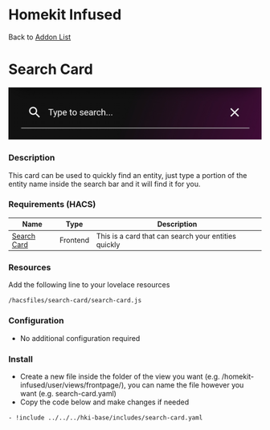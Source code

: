 # Homekit Infused

Back to [Addon List](../addon_list.md)

# Search Card
![Homekit Infused](../images/search-card.png)

### Description
This card can be used to quickly find an entity, just type a portion of the entity name inside the search bar and it will find it for you.

### Requirements (HACS)

| Name | Type  | Description |
|----------------------------------|-------------|---------------------------------------------------------------------------------------------------------------------------------------------------------------------------------------------------------|
| [Search Card](https://github.com/postlund/search-card) | Frontend | This is a card that can search your entities quickly |

### Resources
Add the following line to your lovelace resources 
```
/hacsfiles/search-card/search-card.js
```

### Configuration
- No additional configuration required

### Install
- Create a new file inside the folder of the view you want (e.g. /homekit-infused/user/views/frontpage/), you can name the file however you want (e.g. search-card.yaml)
- Copy the code below and make changes if needed

```
- !include ../../../hki-base/includes/search-card.yaml
```

